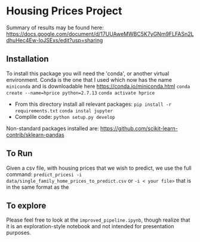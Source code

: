 # Housing Prices Project #
Summary of results may be found here:
https://docs.google.com/document/d/17UUAweMWBC5K7yGNm9FLFASn2LdhuHec4Ew-loJSExs/edit?usp=sharing

## Installation ##
To install this package you will need the 'conda', or another virtual environment. 
Conda is the one that I used which now has the name `miniconda` and is downloadable here
https://conda.io/miniconda.html
`conda create --name=hprice python=2.7.13`
`conda activate hprice`
* From this directory install all relevant packages:
`pip install -r requirements.txt`
`conda instal jupyter`
* Complile code:
`python setup.py develop`

Non-standard packages installed are:
https://github.com/scikit-learn-contrib/sklearn-pandas

## To Run ##
Given a csv file, with housing prices that we wish to predict, we use the full command:
`predict_pricesi -i data/single_family_home_prices_to_predict.csv`
or `-i < your file>` that is in the same format as the

## To explore ## 
Please feel free to look at the `improved_pipeline.ipynb`, though realize that it is an exploration-style notebook and not intended for presentation purposes.



